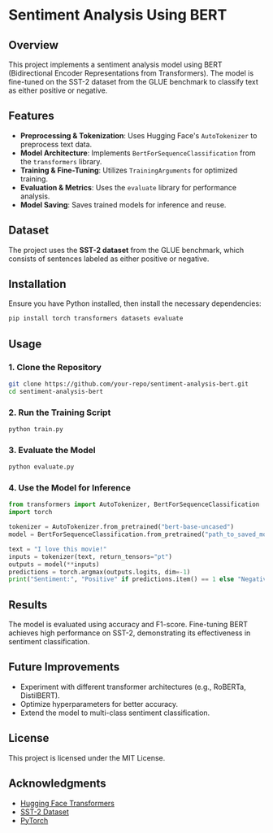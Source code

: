 # Sentiment Analysis Using BERT

## Overview
This project implements a sentiment analysis model using BERT (Bidirectional Encoder Representations from Transformers). The model is fine-tuned on the SST-2 dataset from the GLUE benchmark to classify text as either positive or negative.

## Features
- **Preprocessing & Tokenization**: Uses Hugging Face's `AutoTokenizer` to preprocess text data.
- **Model Architecture**: Implements `BertForSequenceClassification` from the `transformers` library.
- **Training & Fine-Tuning**: Utilizes `TrainingArguments` for optimized training.
- **Evaluation & Metrics**: Uses the `evaluate` library for performance analysis.
- **Model Saving**: Saves trained models for inference and reuse.

## Dataset
The project uses the **SST-2 dataset** from the GLUE benchmark, which consists of sentences labeled as either positive or negative.

## Installation
Ensure you have Python installed, then install the necessary dependencies:
```bash
pip install torch transformers datasets evaluate
```

## Usage
### 1. Clone the Repository
```bash
git clone https://github.com/your-repo/sentiment-analysis-bert.git
cd sentiment-analysis-bert
```

### 2. Run the Training Script
```bash
python train.py
```

### 3. Evaluate the Model
```bash
python evaluate.py
```

### 4. Use the Model for Inference
```python
from transformers import AutoTokenizer, BertForSequenceClassification
import torch

tokenizer = AutoTokenizer.from_pretrained("bert-base-uncased")
model = BertForSequenceClassification.from_pretrained("path_to_saved_model")

text = "I love this movie!"
inputs = tokenizer(text, return_tensors="pt")
outputs = model(**inputs)
predictions = torch.argmax(outputs.logits, dim=-1)
print("Sentiment:", "Positive" if predictions.item() == 1 else "Negative")
```

## Results
The model is evaluated using accuracy and F1-score. Fine-tuning BERT achieves high performance on SST-2, demonstrating its effectiveness in sentiment classification.

## Future Improvements
- Experiment with different transformer architectures (e.g., RoBERTa, DistilBERT).
- Optimize hyperparameters for better accuracy.
- Extend the model to multi-class sentiment classification.

## License
This project is licensed under the MIT License.

## Acknowledgments
- [Hugging Face Transformers](https://huggingface.co/transformers/)
- [SST-2 Dataset](https://gluebenchmark.com/tasks)
- [PyTorch](https://pytorch.org/)

